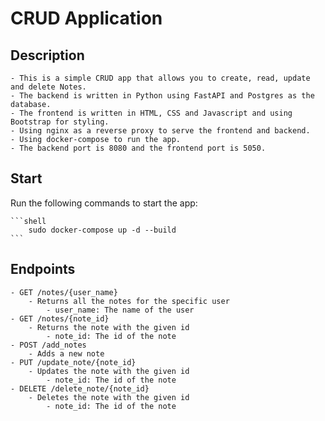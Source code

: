 # CRUD Application

## Description

    - This is a simple CRUD app that allows you to create, read, update and delete Notes.
    - The backend is written in Python using FastAPI and Postgres as the database.
    - The frontend is written in HTML, CSS and Javascript and using Bootstrap for styling.
    - Using nginx as a reverse proxy to serve the frontend and backend.
    - Using docker-compose to run the app.
    - The backend port is 8080 and the frontend port is 5050.

## Start

Run the following commands to start the app:

    ```shell
        sudo docker-compose up -d --build
    ```

## Endpoints

    - GET /notes/{user_name}
        - Returns all the notes for the specific user
            - user_name: The name of the user
    - GET /notes/{note_id}
        - Returns the note with the given id
            - note_id: The id of the note
    - POST /add_notes
        - Adds a new note
    - PUT /update_note/{note_id}
        - Updates the note with the given id
            - note_id: The id of the note
    - DELETE /delete_note/{note_id}
        - Deletes the note with the given id
            - note_id: The id of the note
